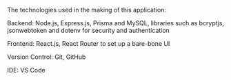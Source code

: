 The technologies used in the making of this application:

Backend: 
Node.js, Express.js, Prisma and MySQL, libraries such as bcryptjs, jsonwebtoken and dotenv for security and authentication

Frontend:
React.js, React Router to set up a bare-bone UI

Version Control: 
Git, GitHub

IDE: 
VS Code